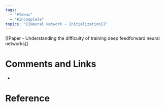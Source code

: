 ```yaml
---
tags:
  - "#Ideas"
  - "#Incomplete"
topics: "[[Neural Network - Initialization]]"
---
```

[[Paper - Understanding the difficulty of training deep feedforward neural networks]]
# Comments and Links
- 
# Reference